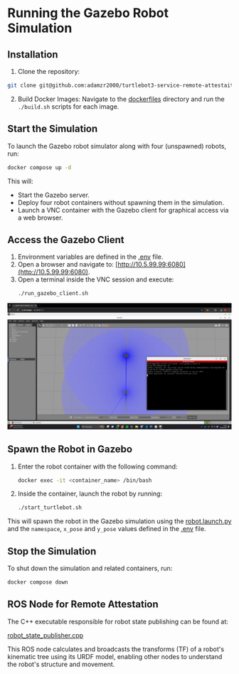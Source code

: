 # Running the Gazebo Robot Simulation

## Installation

1. Clone the repository:
```bash
git clone git@github.com:adamzr2000/turtlebot3-service-remote-attestaition.git
```

2. Build Docker Images:
Navigate to the [dockerfiles](./dockerfiles) directory and run the `./build.sh` scripts for each image.


## Start the Simulation
To launch the Gazebo robot simulator along with four (unspawned) robots, run:

```bash
docker compose up -d
```

This will:
- Start the Gazebo server.
- Deploy four robot containers without spawning them in the simulation.
- Launch a VNC container with the Gazebo client for graphical access via a web browser.

## Access the Gazebo Client
1. Environment variables are defined in the [.env](./.env) file.
2. Open a browser and navigate to: [http://10.5.99.99:6080](http://10.5.99.99:6080).
3. Open a terminal inside the VNC session and execute:
   ```bash
   ./run_gazebo_client.sh
   ```
![gazebo client vnc](./gazebo-client-vnc.png)

## Spawn the Robot in Gazebo
1. Enter the robot container with the following command:
   ```bash
   docker exec -it <container_name> /bin/bash
   ```
2. Inside the container, launch the robot by running:
   ```bash  
   ./start_turtlebot.sh
   ```
This will spawn the robot in the Gazebo simulation using the [robot.launch.py](./dockerfiles/turtlebot3/ros2_ws/src/turtlebot3_simulations/turtlebot3_gazebo/launch/robot.launch.py) and the `namespace`, `x_pose` and `y_pose` values defined in the [.env](./.env) file.

## Stop the Simulation
To shut down the simulation and related containers, run:

```bash
docker compose down
```

## ROS Node for Remote Attestation
The C++ executable responsible for robot state publishing can be found at:

[robot_state_publisher.cpp](./dockerfiles/turtlebot3/ros2_ws/src/robot_state_publisher/src/robot_state_publisher.cpp)

This ROS node calculates and broadcasts the transforms (TF) of a robot's kinematic tree using its URDF model, enabling other nodes to understand the robot's structure and movement.
